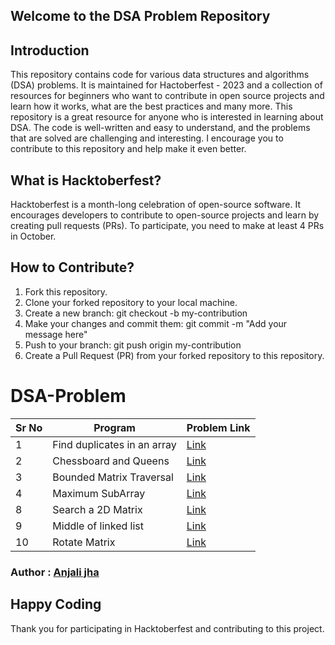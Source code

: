 ## Welcome to the DSA Problem Repository

## Introduction

This repository contains code for various data structures and algorithms (DSA) problems. It is maintained for Hactoberfest - 2023 and a collection of resources for beginners who want to contribute in open source projects and learn how it works, what are the best practices and many more. This repository is a great resource for anyone who is interested in learning about DSA. The code is well-written and easy to understand, and the problems that are solved are challenging and interesting. I encourage you to contribute to this repository and help make it even better.

## What is Hacktoberfest?

Hacktoberfest is a month-long celebration of open-source software. It encourages developers to contribute to open-source projects and learn by creating pull requests (PRs). To participate, you need to make at least 4 PRs in October.

## How to Contribute? 

1. Fork this repository.
2. Clone your forked repository to your local machine.
3. Create a new branch: git checkout -b my-contribution
4. Make your changes and commit them: git commit -m "Add your message here"
5. Push to your branch: git push origin my-contribution
6. Create a Pull Request (PR) from your forked repository to this repository.

# DSA-Problem
 
Sr No   | Program | Problem Link  
--- | --- | ---
1 | Find duplicates in an array | [Link](https://practice.geeksforgeeks.org/problems/find-duplicates-in-an-array/1?page=1&category[]=ArrayssortBy=submissions)
2 | Chessboard and Queens | [Link](https://cses.fi/problemset/task/1624)
3 | Bounded Matrix Traversal | [Link](https://practice.geeksforgeeks.org/problems/boundary-traversal-of-matrix-1587115620/1)
4 | Maximum SubArray | [Link](https://leetcode.com/problems/maximum-subarray/)
8 | Search a 2D Matrix | [Link](https://leetcode.com/problems/search-a-2d-matrix)
9 |Middle of linked list |  [Link](https://leetcode.com/problems/middle-of-the-linked-list)
10 |Rotate Matrix |  [Link](https://leetcode.com/problems/rotate-image/)
### Author : [Anjali jha](https://github.com/Anjalijha12345)

## Happy Coding

Thank you for participating in Hacktoberfest and contributing to this project. 
